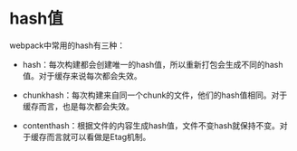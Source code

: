 # hash值

webpack中常用的hash有三种：

- hash：每次构建都会创建唯一的hash值，所以重新打包会生成不同的hash值。对于缓存来说每次都会失效。

- chunkhash：每次构建来自同一个chunk的文件，他们的hash值相同。对于缓存而言，也是每次都会失效。

- contenthash：根据文件的内容生成hash值，文件不变hash就保持不变。对于缓存而言就可以看做是Etag机制。

